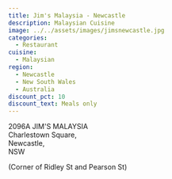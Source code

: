 ```yaml
---
title: Jim's Malaysia - Newcastle
description: Malaysian Cuisine
image: ../../assets/images/jimsnewcastle.jpg
categories:
  - Restaurant
cuisine:
  - Malaysian
region:
  - Newcastle
  - New South Wales
  - Australia
discount_pct: 10
discount_text: Meals only
---
```

2096A JIM'S MALAYSIA\
Charlestown Square,\
Newcastle,\
NSW

(Corner of Ridley St and Pearson St)
